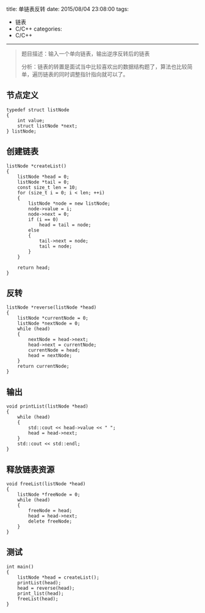 title: 单链表反转
date: 2015/08/04 23:08:00
tags: 
- 链表
- C/C++
categories: 
- C/C++

---
> 题目描述：输入一个单向链表，输出逆序反转后的链表
> 
> 分析：链表的转置是面试当中比较喜欢出的数据结构题了，算法也比较简单，遍历链表的同时调整指针指向就可以了。

<!-- more -->

## 节点定义
	typedef struct listNode
	{
	    int value;
	    struct listNode *next;
	} listNode;
	
## 创建链表
	listNode *createList()
	{
	    listNode *head = 0;
	    listNode *tail = 0;
	    const size_t len = 10;
	    for (size_t i = 0; i < len; ++i)
	    {
	        listNode *node = new listNode;
	        node->value = i;
	        node->next = 0;
	        if (i == 0)
	            head = tail = node;
	        else
	        {
	            tail->next = node;
	            tail = node;
	        }
	    }

	    return head;
	}
	
## 反转
	listNode *reverse(listNode *head)
	{
	    listNode *currentNode = 0;
	    listNode *nextNode = 0;
	    while (head)
	    {
	        nextNode = head->next;
	        head->next = currentNode;
	        currentNode = head;
	        head = nextNode;
	    }
	    return currentNode;
	}
	
## 输出
	void printList(listNode *head)
	{
	    while (head)
	    {
	        std::cout << head->value << " ";
	        head = head->next;
	    }
	    std::cout << std::endl;
	}
	
## 释放链表资源
	void freeList(listNode *head)
	{
	    listNode *freeNode = 0;
	    while (head)
	    {
	        freeNode = head;
	        head = head->next;
	        delete freeNode;
	    }
	}
	
## 测试
	int main()
	{
	    listNode *head = createList();
	    printList(head);
	    head = reverse(head);
	    print_list(head);
	    freeList(head);
	}